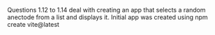 Questions 1.12 to 1.14 deal with creating an app that selects a random anectode from a list and displays it.
Initial app was created using npm create vite@latest

